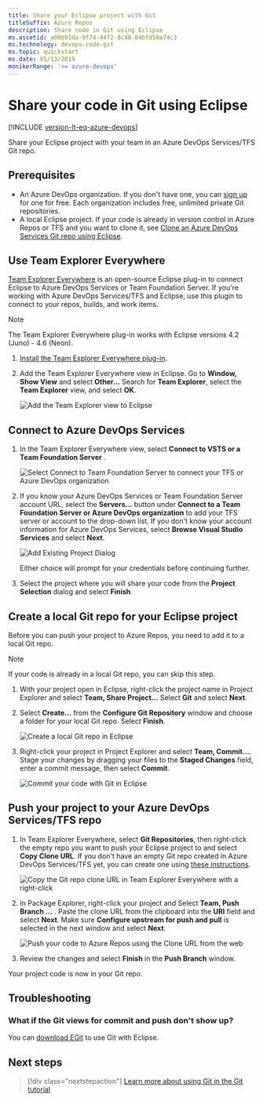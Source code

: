 ```yaml
---
title: Share your Eclipse project with Git
titleSuffix: Azure Repos
description: Share code in Git using Eclipse
ms.assetid: a00b91da-9f74-44f2-8c48-04bfd50a74c3
ms.technology: devops-code-git 
ms.topic: quickstart
ms.date: 05/13/2019
monikerRange: '<= azure-devops'
---
```



# Share your code in Git using Eclipse

[!INCLUDE [version-lt-eq-azure-devops](../../includes/version-lt-eq-azure-devops.md)]

Share your Eclipse project with your team in an Azure DevOps Services/TFS Git repo.

## Prerequisites

* An Azure DevOps organization. If you don't have one, you can [sign up](../../organizations/accounts/create-organization.md) for one for free. Each organization includes free, unlimited private Git repositories.
* A local Eclipse project. If your code is already in version control in Azure Repos or TFS and you want to clone it, see [Clone an Azure DevOps Services Git repo using Eclipse](/previous-versions/azure/devops/all/java/labs/eclipsegit/).

<a name="git"></a>

## Use Team Explorer Everywhere

[Team Explorer Everywhere](https://github.com/Microsoft/team-explorer-everywhere) is an open-source Eclipse plug-in to connect Eclipse to Azure DevOps Services or Team Foundation Server. If you're working with Azure DevOps Services/TFS and Eclipse, use this plugin to connect to your repos, builds, and work items. 

> [!NOTE]
> The Team Explorer Everywhere plug-in works with Eclipse versions 4.2 (Juno) - 4.6 (Neon).

1. [Install the Team Explorer Everywhere plug-in](/previous-versions/azure/devops/all/java/download-eclipse-plug-in#to-install-team-explorer-everywhere-from-within-eclipse).

2. Add the Team Explorer Everywhere view in Eclipse. Go to **Window, Show View** and select **Other...** Search for **Team Explorer**, select the **Team Explorer** view, and select **OK**.   

   ![Add the Team Explorer view to Eclipse](media/share-your-code-in-git-eclipse/add_team_explorer_to_eclipse.png)

## Connect to Azure DevOps Services

1. In the Team Explorer Everywhere view, select **Connect to VSTS or a Team Foundation Server** . 

   ![Select Connect to Team Foundation Server to connect your TFS or Azure DevOps organization](media/share-your-code-in-git-eclipse/connect_to_vsts_from_tee.png)
   

2. If you know your Azure DevOps Services or Team Foundation Server account URL, select the **Servers...** button under **Connect to a Team Foundation Server or Azure DevOps organization** to add your TFS server or account to the drop-down list. 
   If you don't know your account information for Azure DevOps Services, select **Browse Visual Studio Services** and select **Next**.

   ![Add Existing Project Dialog](media/share-your-code-in-git-eclipse/tee_existing_team_project.png)

   Either choice will prompt for your credentials before continuing further. 

3. Select the project where you will share your code from the **Project Selection** dialog and select **Finish**.

## Create a local Git repo for your Eclipse project

Before you can push your project to Azure Repos, you need to add it to a local Git repo.

> [!NOTE]
> If your code is already in a local Git repo, you can skip this step.

1. With your project open in Eclipse, right-click the project name in Project Explorer and select **Team, Share Project...** Select **Git** and select **Next**. 

2. Select **Create...** from the **Configure Git Repository** window and choose a folder for your local Git repo. Select **Finish**.

    ![Create a local Git repo in Eclipse](media/share-your-code-in-git-eclipse/eclipse_create_repo.png)

3. Right-click your project in Project Explorer and select **Team, Commit...**. Stage your changes by dragging your files to the **Staged Changes** field, enter a commit message, then select **Commit**.

   ![Commit your code with Git in Eclipse](media/share-your-code-in-git-eclipse/commit_files_in_eclipse.png)

## Push your project to your Azure DevOps Services/TFS repo

1. In Team Explorer Everywhere, select **Git Repositories**, then right-click the empty repo you want to push your Eclipse project to and select **Copy Clone URL**. If you don't have an empty Git repo created in Azure DevOps Services/TFS yet, you can create one using [these instructions](create-new-repo.md).

    ![Copy the Git repo clone URL in Team Explorer Everywhere with a right-click](media/share-your-code-in-git-eclipse/tee_copy_clone_url.png)
    
2. In Package Explorer, right-click your project and Select **Team, Push Branch ...** . Paste the clone URL from the clipboard into the **URI** field and select **Next**. Make sure **Configure upstream for push and pull** is selected in the next window and select **Next**.

    ![Push your code to Azure Repos using the Clone URL from the web](media/share-your-code-in-git-eclipse/push_commits_to_team_services.png)
    
3. Review the changes and select **Finish** in the **Push Branch** window.

Your project code is now in your Git repo.

## Troubleshooting

### What if the Git views for commit and push don't show up?

You can [download EGit](https://www.eclipse.org/egit/) to use Git with Eclipse.

## Next steps

> [!div class="nextstepaction"]
> [Learn more about using Git in the Git tutorial](gitworkflow.md)
